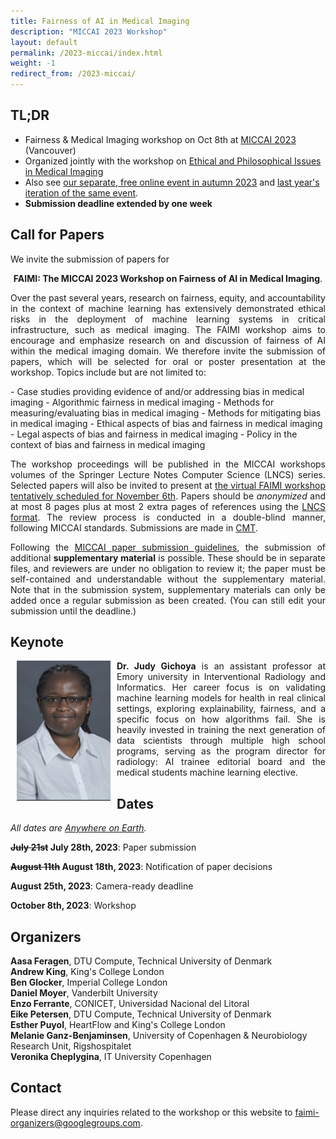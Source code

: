 ```yaml
---
title: Fairness of AI in Medical Imaging
description: "MICCAI 2023 Workshop"
layout: default
permalink: /2023-miccai/index.html
weight: -1
redirect_from: /2023-miccai/
---
```


## TL;DR

 - Fairness & Medical Imaging workshop on Oct 8th at [MICCAI 2023](https://conferences.miccai.org/2023/en/) (Vancouver)
 - Organized jointly with the workshop on [Ethical and Philosophical Issues in Medical Imaging](https://sites.google.com/view/epimi)
 - Also see [our separate, free online event in autumn 2023](/2023-online/) and [last year's iteration of the same event](/2022/).
 - **Submission deadline extended by one week**


## Call for Papers
We invite the submission of papers for

<p style="text-align: center;"><b>FAIMI: The MICCAI 2023 Workshop on Fairness of AI in Medical Imaging</b>.</p>

<p style="text-align: justify">Over the past several years, research on fairness, equity, and accountability in the context of machine learning has extensively demonstrated ethical risks in the deployment of machine learning systems in critical infrastructure, such as medical imaging.
The FAIMI workshop aims to encourage and emphasize research on and discussion of fairness of AI within the medical imaging domain.
We therefore invite the submission of papers, which will be selected for oral or poster presentation at the workshop. 
Topics include but are not limited to:</p>
- Case studies providing evidence of and/or addressing bias in medical imaging
- Algorithmic fairness in medical imaging
- Methods for measuring/evaluating bias in medical imaging
- Methods for mitigating bias in medical imaging
- Ethical aspects of bias and fairness in medical imaging
- Legal aspects of bias and fairness in medical imaging
- Policy in the context of bias and fairness in medical imaging

<p style="text-align: justify">The workshop proceedings will be published in the MICCAI workshops volumes of the Springer Lecture Notes Computer Science (LNCS) series. 
Selected papers will also be invited to present at <a href="/2023-online/">the virtual FAIMI workshop tentatively scheduled for November 6th</a>.
Papers should be <i>anonymized</i> and at most 8 pages plus at most 2 extra pages of references using the <a href="https://www.springer.com/gp/computer-science/lncs/conference-proceedings-guidelines">LNCS format</a>. 
The review process is conducted in a double-blind manner, following MICCAI standards. 
Submissions are made in <a href="https://cmt3.research.microsoft.com/FAIMI2023">CMT</a>. 
</p>

<p style="text-align: justify">
Following the <a href="https://conferences.miccai.org/2023/en/PAPER-SUBMISSION-AND-REBUTTAL-GUIDELINES.html">MICCAI paper submission guidelines</a>, the submission of additional <b>supplementary material</b> is possible.
These should be in separate files, and reviewers are under no obligation to review it; the paper must be self-contained and understandable without the supplementary material.
Note that in the submission system, supplementary materials can only be added once a regular submission as been created. (You can still edit your submission until the deadline.)
</p>


## Keynote
<div class="clearfix">
	<img class="img2" src="/assets/speakers/Gichoya.jpg" alt="Dr. Judy Gichoya" width="150" style="float: left; padding:0px 10px 10px 10px">
	<p style="text-align: justify">
		<b>Dr. Judy Gichoya</b> is an assistant professor at Emory university in Interventional Radiology and Informatics. 
		Her career focus is on validating machine learning models for health in real clinical settings, exploring explainability, fairness, and a specific focus on how algorithms fail. 
		She is heavily invested in training the next generation of data scientists through multiple high school programs, serving as the program director for radiology: AI trainee editorial board and the medical students machine learning elective.
	</p>
</div>

## Dates

*All dates are [Anywhere on Earth](https://en.wikipedia.org/wiki/Anywhere_on_Earth).*

**~~July 21st~~ July 28th, 2023**: Paper submission

**~~August 11th~~ August 18th, 2023**: Notification of paper decisions

**August 25th, 2023**: Camera-ready deadline

**October 8th, 2023**: Workshop


## Organizers

**Aasa Feragen**, DTU Compute, Technical University of Denmark  
**Andrew King**, King's College London  
**Ben Glocker**, Imperial College London  
**Daniel Moyer**, Vanderbilt University  
**Enzo Ferrante**, CONICET, Universidad Nacional del Litoral  
**Eike Petersen**, DTU Compute, Technical University of Denmark  
**Esther Puyol**, HeartFlow and King's College London  
**Melanie Ganz-Benjaminsen**, University of Copenhagen & Neurobiology Research Unit, Rigshospitalet  
**Veronika Cheplygina**, IT University Copenhagen  

## Contact

Please direct any inquiries related to the workshop or this website to <a href="mailto:faimi-organizers@googlegroups.com">faimi-organizers@googlegroups.com</a>.
